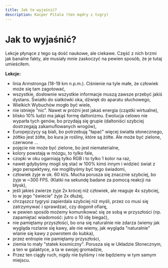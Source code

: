 ```yaml
---
title: Jak to wyjaśnić?
description: Kacper Pitala (ten mądry z tvgry)
---
```


# Jak to wyjaśnić?

Lekcje płynące z tego są dość naukowe, ale ciekawe. Część z nich brzmi jak banalne fakty, ale musiały mnie zaskoczyć na pewien sposób, że je tutaj umieściłem.

**Lekcje:**
- linia Armstronga (18-19 km n.p.m.). Ciśnienie na tyle małe, że człowiek może się tam zagotować,
- wszystkie, dosłownie wszystkie informacje muszą zawsze przebyć jakiś dystans. Światło do siatkówki oka, dźwięk do aparatu słuchowego,
- Wielkich Wybuchów mogło być wiele,
- nie istnieje "nic". Nawet w próżni jest jakaś energia (cząstki wirtualne),
- blisko 10% ludzi ma jakąś formę daltonizmu. Ewolucja celowo nie wyparła tych genów, bo przydają się grupie (daltoniści szybciej dostrzegają zakamuflowanych wrogów),
- Europejczycy są biali, bo potrzebują "łapać" więcej światła słonecznego,
- żółtko jest żółte, bo kura je rośliny, które są żółte. Ale może być zielone, czerwone ...
- pojęcie nie może być zielone, bo jest niematerialne,
- kolory powstają w mózgu, to tylko fale,
- czopki w oku ogarniają tylko RGB i to tylko 1 kolor na raz,
- nawet gdybyśmy mogli się stać w 100% kimś innym i widzieć świat z jego perspektywy, nie moglibyśmy być tego świadomi,
- człowiek żyje w ok. 60 kl/s. Mucha porusza się znacznie szybciej, bo żyje w ~300 FPS. (Klatki na sekundę badane za pomocą reakcji na błysk),
- jeśli jakieś zwierze żyje 2x krócej niż człowiek, ale reaguje 4x szybciej, to w jego "świecie" żyje 2x dłużej,
- chrząszcz tygrysi zapierdala szybciej niż myśli, przez co musi się zatrzymywać i sprawdzać, czy dogonił ofiarę,
- w pewien sposób możemy komunikować się ze sobą w przyszłości (np. zapamiętać wiadomość: jutro o 10 idę biegać),
- nie pamiętamy przyszłości, bo ona się naturalnie nie zdarza (wiemy jak wygląda rozlanie się kawy, ale nie wiemy, jak wygląda "naturalnie" wlanie się kawy z powrotem do kubka),
- przez entropie nie pamiętamy przyszłości,
- ziemia to mały "statek kosmiczny". Porusza się w Układzie Słonecznym, a ten w galaktyce, a ta w swojej gromadzie,
- Przez ten ciągły ruch, nigdy nie byliśmy i nie będziemy w tym samym miejscu. 